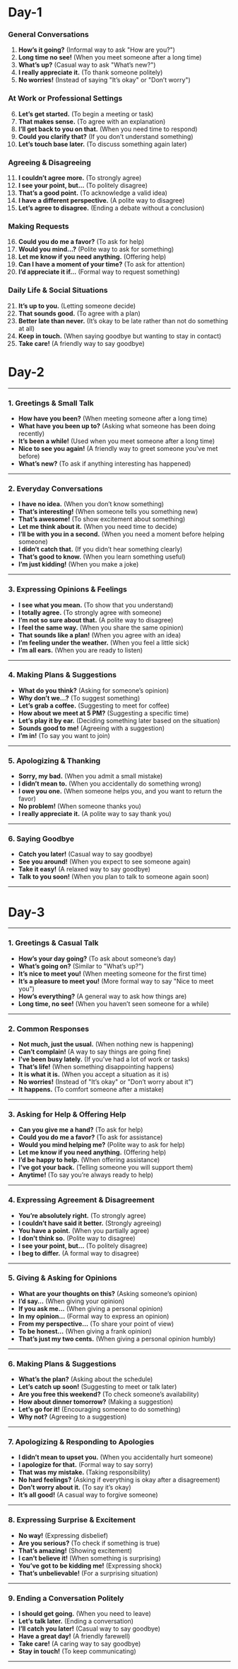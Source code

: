 # Day-1
### **General Conversations**  
1. **How’s it going?** (Informal way to ask "How are you?")  
2. **Long time no see!** (When you meet someone after a long time)  
3. **What’s up?** (Casual way to ask "What’s new?")  
4. **I really appreciate it.** (To thank someone politely)  
5. **No worries!** (Instead of saying "It’s okay" or "Don’t worry")  

### **At Work or Professional Settings**  
6. **Let’s get started.** (To begin a meeting or task)  
7. **That makes sense.** (To agree with an explanation)  
8. **I’ll get back to you on that.** (When you need time to respond)  
9. **Could you clarify that?** (If you don’t understand something)  
10. **Let’s touch base later.** (To discuss something again later)  

### **Agreeing & Disagreeing**  
11. **I couldn’t agree more.** (To strongly agree)  
12. **I see your point, but…** (To politely disagree)  
13. **That’s a good point.** (To acknowledge a valid idea)  
14. **I have a different perspective.** (A polite way to disagree)  
15. **Let’s agree to disagree.** (Ending a debate without a conclusion)  

### **Making Requests**  
16. **Could you do me a favor?** (To ask for help)  
17. **Would you mind…?** (Polite way to ask for something)  
18. **Let me know if you need anything.** (Offering help)  
19. **Can I have a moment of your time?** (To ask for attention)  
20. **I’d appreciate it if…** (Formal way to request something)  

### **Daily Life & Social Situations**  
21. **It’s up to you.** (Letting someone decide)  
22. **That sounds good.** (To agree with a plan)  
23. **Better late than never.** (It’s okay to be late rather than not do something at all)  
24. **Keep in touch.** (When saying goodbye but wanting to stay in contact)  
25. **Take care!** (A friendly way to say goodbye)  



# Day-2
---

### **1. Greetings & Small Talk**  
- **How have you been?** (When meeting someone after a long time)  
- **What have you been up to?** (Asking what someone has been doing recently)  
- **It’s been a while!** (Used when you meet someone after a long time)  
- **Nice to see you again!** (A friendly way to greet someone you’ve met before)  
- **What’s new?** (To ask if anything interesting has happened)  

---

### **2. Everyday Conversations**  
- **I have no idea.** (When you don’t know something)  
- **That’s interesting!** (When someone tells you something new)  
- **That’s awesome!** (To show excitement about something)  
- **Let me think about it.** (When you need time to decide)  
- **I’ll be with you in a second.** (When you need a moment before helping someone)  
- **I didn’t catch that.** (If you didn’t hear something clearly)  
- **That’s good to know.** (When you learn something useful)  
- **I’m just kidding!** (When you make a joke)  

---

### **3. Expressing Opinions & Feelings**  
- **I see what you mean.** (To show that you understand)  
- **I totally agree.** (To strongly agree with someone)  
- **I’m not so sure about that.** (A polite way to disagree)  
- **I feel the same way.** (When you share the same opinion)  
- **That sounds like a plan!** (When you agree with an idea)  
- **I’m feeling under the weather.** (When you feel a little sick)  
- **I’m all ears.** (When you are ready to listen)  

---

### **4. Making Plans & Suggestions**  
- **What do you think?** (Asking for someone’s opinion)  
- **Why don’t we…?** (To suggest something)  
- **Let’s grab a coffee.** (Suggesting to meet for coffee)  
- **How about we meet at 5 PM?** (Suggesting a specific time)  
- **Let’s play it by ear.** (Deciding something later based on the situation)  
- **Sounds good to me!** (Agreeing with a suggestion)  
- **I’m in!** (To say you want to join)  

---

### **5. Apologizing & Thanking**  
- **Sorry, my bad.** (When you admit a small mistake)  
- **I didn’t mean to.** (When you accidentally do something wrong)  
- **I owe you one.** (When someone helps you, and you want to return the favor)  
- **No problem!** (When someone thanks you)  
- **I really appreciate it.** (A polite way to say thank you)  

---

### **6. Saying Goodbye**  
- **Catch you later!** (Casual way to say goodbye)  
- **See you around!** (When you expect to see someone again)  
- **Take it easy!** (A relaxed way to say goodbye)  
- **Talk to you soon!** (When you plan to talk to someone again soon)  

---

# Day-3
---

### **1. Greetings & Casual Talk**  
- **How’s your day going?** (To ask about someone’s day)  
- **What’s going on?** (Similar to "What’s up?")  
- **It’s nice to meet you!** (When meeting someone for the first time)  
- **It’s a pleasure to meet you!** (More formal way to say "Nice to meet you")  
- **How’s everything?** (A general way to ask how things are)  
- **Long time, no see!** (When you haven’t seen someone for a while)  

---

### **2. Common Responses**  
- **Not much, just the usual.** (When nothing new is happening)  
- **Can’t complain!** (A way to say things are going fine)  
- **I’ve been busy lately.** (If you’ve had a lot of work or tasks)  
- **That’s life!** (When something disappointing happens)  
- **It is what it is.** (When you accept a situation as it is)  
- **No worries!** (Instead of "It’s okay" or "Don’t worry about it")  
- **It happens.** (To comfort someone after a mistake)  

---

### **3. Asking for Help & Offering Help**  
- **Can you give me a hand?** (To ask for help)  
- **Could you do me a favor?** (To ask for assistance)  
- **Would you mind helping me?** (Polite way to ask for help)  
- **Let me know if you need anything.** (Offering help)  
- **I’d be happy to help.** (When offering assistance)  
- **I’ve got your back.** (Telling someone you will support them)  
- **Anytime!** (To say you’re always ready to help)  

---

### **4. Expressing Agreement & Disagreement**  
- **You’re absolutely right.** (To strongly agree)  
- **I couldn’t have said it better.** (Strongly agreeing)  
- **You have a point.** (When you partially agree)  
- **I don’t think so.** (Polite way to disagree)  
- **I see your point, but…** (To politely disagree)  
- **I beg to differ.** (A formal way to disagree)  

---

### **5. Giving & Asking for Opinions**  
- **What are your thoughts on this?** (Asking someone’s opinion)  
- **I’d say…** (When giving your opinion)  
- **If you ask me…** (When giving a personal opinion)  
- **In my opinion…** (Formal way to express an opinion)  
- **From my perspective…** (To share your point of view)  
- **To be honest…** (When giving a frank opinion)  
- **That’s just my two cents.** (When giving a personal opinion humbly)  

---

### **6. Making Plans & Suggestions**  
- **What’s the plan?** (Asking about the schedule)  
- **Let’s catch up soon!** (Suggesting to meet or talk later)  
- **Are you free this weekend?** (To check someone’s availability)  
- **How about dinner tomorrow?** (Making a suggestion)  
- **Let’s go for it!** (Encouraging someone to do something)  
- **Why not?** (Agreeing to a suggestion)  

---

### **7. Apologizing & Responding to Apologies**  
- **I didn’t mean to upset you.** (When you accidentally hurt someone)  
- **I apologize for that.** (Formal way to say sorry)  
- **That was my mistake.** (Taking responsibility)  
- **No hard feelings?** (Asking if everything is okay after a disagreement)  
- **Don’t worry about it.** (To say it’s okay)  
- **It’s all good!** (A casual way to forgive someone)  

---

### **8. Expressing Surprise & Excitement**  
- **No way!** (Expressing disbelief)  
- **Are you serious?** (To check if something is true)  
- **That’s amazing!** (Showing excitement)  
- **I can’t believe it!** (When something is surprising)  
- **You’ve got to be kidding me!** (Expressing shock)  
- **That’s unbelievable!** (For a surprising situation)  

---

### **9. Ending a Conversation Politely**  
- **I should get going.** (When you need to leave)  
- **Let’s talk later.** (Ending a conversation)  
- **I’ll catch you later!** (Casual way to say goodbye)  
- **Have a great day!** (A friendly farewell)  
- **Take care!** (A caring way to say goodbye)  
- **Stay in touch!** (To keep communicating)  

---




